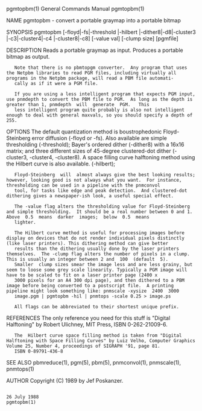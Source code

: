 pgmtopbm(1)                                                                             General Commands Manual                                                                            pgmtopbm(1)

NAME
       pgmtopbm - convert a portable graymap into a portable bitmap

SYNOPSIS
       pgmtopbm [-floyd|-fs|-threshold |-hilbert |-dither8|-d8|-cluster3 |-c3|-cluster4|-c4 |-cluster8|-c8] [-value val] [-clump size] [pgmfile]

DESCRIPTION
       Reads a portable graymap as input.  Produces a portable bitmap as output.

       Note that there is no pbmtopgm converter.  Any program that uses the Netpbm libraries to read PGM files, including virtually all programs in the Netpbm package, will read a PBM file automati‐
       cally as if it were a PGM file.

       If you are using a less intelligent program that expects PGM input, use pnmdepth to convert the PBM file to PGM.  As long as the depth is greater than 1, pnmdepth  will  generate  PGM.   This
       less intelligent program quite probably is also not intelligent enough to deal with general maxvals, so you should specify a depth of 255.

OPTIONS
       The  default  quantization  method  is boustrophedonic Floyd-Steinberg error diffusion (-floyd or -fs).  Also available are simple thresholding (-threshold); Bayer's ordered dither (-dither8)
       with a 16x16 matrix; and three different sizes of 45-degree clustered-dot dither (-cluster3, -cluster4, -cluster8).  A space filling curve halftoning method using the Hilbert  curve  is  also
       available.  (-hilbert);

       Floyd-Steinberg  will  almost always give the best looking results; however, looking good is not always what you want.  For instance, thresholding can be used in a pipeline with the pnmconvol
       tool, for tasks like edge and peak detection.  And clustered-dot dithering gives a newspaper-ish look, a useful special effect.

       The -value flag alters the thresholding value for Floyd-Steinberg and simple thresholding.  It should be a real number between 0 and 1.   Above  0.5  means  darker  images;  below  0.5  means
       lighter.

       The Hilbert curve method is useful for processing images before display on devices that do not render individual pixels distinctly (like laser printers). This dithering method can give better
       results than the dithering usually done by the laser printers themselves.  The -clump flag alters the number of pixels in a clump. This is usually an integer between 2 and  100  (default  5).
       Smaller  clump sizes smear the image less and are less grainy, but seem to loose some grey scale linearity. Typically a PGM image will have to be scaled to fit on a laser printer page (2400 x
       3000 pixels for an A4 300 dpi page), and then dithered to a PBM image before being converted to a postscript file.  A printing pipeline might look something like: pnmscale -xysize  2400  3000
       image.pgm | pgmtopbm -hil | pnmtops -scale 0.25 > image.ps

       All flags can be abbreviated to their shortest unique prefix.

REFERENCES
       The only reference you need for this stuff is "Digital Halftoning" by Robert Ulichney, MIT Press, ISBN 0-262-21009-6.

       The  Hilbert curve space filling method is taken from "Digital Halftoning with Space Filling Curves" by Luiz Velho, Computer Graphics Volume 25, Number 4, proceedings of SIGRAPH '91, page 81.
       ISBN 0-89791-436-8

SEE ALSO
       pbmreduce(1), pgm(5), pbm(5), pnmconvol(1), pnmscale(1), pnmtops(1)

AUTHOR
       Copyright (C) 1989 by Jef Poskanzer.

                                                                                             26 July 1988                                                                                  pgmtopbm(1)
